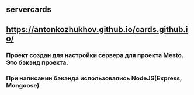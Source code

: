 ## servercards
## https://antonkozhukhov.github.io/cards.github.io/
### Проект создан для настройки сервера для проекта Mesto. Это бэкэнд проекта.
### При написании бэкэнда использовались NodeJS(Express, Mongoose)
